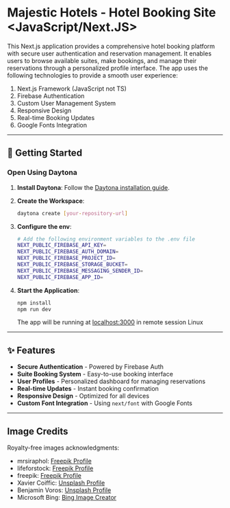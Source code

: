 # Majestic Hotels - Hotel Booking Site <JavaScript/Next.JS>

This Next.js application provides a comprehensive hotel booking platform with secure user authentication and reservation management. It enables users to browse available suites, make bookings, and manage their reservations through a personalized profile interface. The app uses the following technologies to provide a smooth user experience:

1. Next.js Framework (JavaScript not TS)
2. Firebase Authentication
3. Custom User Management System
4. Responsive Design
5. Real-time Booking Updates
6. Google Fonts Integration

---

## 🚀 Getting Started

### Open Using Daytona

1. **Install Daytona**: Follow the [Daytona installation guide](https://www.daytona.io/docs/installation/installation/).

2. **Create the Workspace**:
   ```bash
   daytona create [your-repository-url]
   ```

3. **Configure the env**:
   ```bash
   # Add the following environment variables to the .env file
   NEXT_PUBLIC_FIREBASE_API_KEY=
   NEXT_PUBLIC_FIREBASE_AUTH_DOMAIN=
   NEXT_PUBLIC_FIREBASE_PROJECT_ID=
   NEXT_PUBLIC_FIREBASE_STORAGE_BUCKET=
   NEXT_PUBLIC_FIREBASE_MESSAGING_SENDER_ID=
   NEXT_PUBLIC_FIREBASE_APP_ID=
   ```

4. **Start the Application**:
   ```bash
   npm install
   npm run dev
   ```

   The app will be running at [localhost:3000](http://localhost:3000)
   in remote session Linux

---

## ✨ Features

- **Secure Authentication** - Powered by Firebase Auth
- **Suite Booking System** - Easy-to-use booking interface
- **User Profiles** - Personalized dashboard for managing reservations
- **Real-time Updates** - Instant booking confirmation
- **Responsive Design** - Optimized for all devices
- **Custom Font Integration** - Using `next/font` with Google Fonts

---

## Image Credits

Royalty-free images acknowledgments:
- mrsiraphol: [Freepik Profile](https://www.freepik.com/author/mrsiraphol)
- lifeforstock: [Freepik Profile](https://www.freepik.com/author/lifeforstock)
- freepik: [Freepik Profile](https://www.freepik.com/author/freepik)
- Xavier Coiffic: [Unsplash Profile](https://unsplash.com/es/@xaviercoiffic)
- Benjamin Voros: [Unsplash Profile](https://unsplash.com/es/@vorosbenisop)
- Microsoft Bing: [Bing Image Creator](https://www.bing.com/images/create)